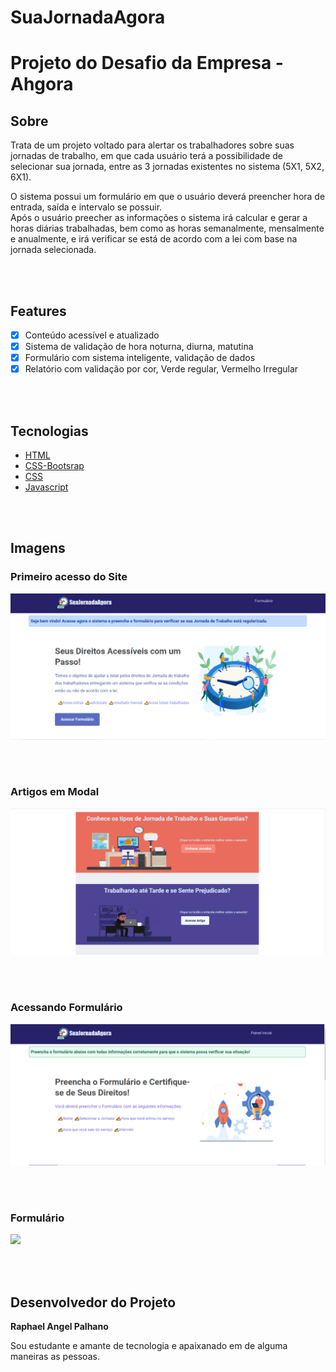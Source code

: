 # SuaJornadaAgora 

# Projeto do Desafio da Empresa - Ahgora

## Sobre

<p> Trata de um projeto voltado para alertar os trabalhadores sobre suas jornadas de trabalho, em que cada usuário terá a possibilidade de selecionar sua jornada, entre as 3 jornadas existentes no sistema (5X1, 5X2, 6X1).</p>

<p> O sistema possui um formulário em que o usuário deverá preencher hora de entrada, saída e intervalo se possuir. <br> Após o usuário preecher as informações o sistema irá calcular e gerar a horas diárias trabalhadas, bem como as horas semanalmente, mensalmente e anualmente, e irá verificar se está de acordo com a lei com base na jornada selecionada. </p>

<br><br>

## Features

- [x] Conteúdo acessível e atualizado
- [x] Sistema de validação de hora noturna, diurna, matutina
- [x] Formulário com sistema inteligente, validação de dados
- [x] Relatório com validação por cor, Verde regular, Vermelho Irregular

<br><br>

## Tecnologias

- [HTML](https://html.spec.whatwg.org/)
- [CSS-Bootsrap](https://getbootstrap.com/docs/4.5/components/alerts/)
- [CSS](https://developer.mozilla.org/pt-BR/docs/Web/CSS)
- [Javascript](https://developer.mozilla.org/pt-BR/docs/Web/javascript)

<br><br>

## Imagens



### Primeiro acesso do Site

<img  src="./assets/images/primeiroacesso.png">

<br><br>

### Artigos em Modal

<img  src="./assets/images/acessarartigomodal.png">

<br><br>

### Acessando Formulário

<img  src="./assets/images/Acessandoformulario.png">

<br><br>

### Formulário

<img  src="./assets/images/formulário.png">

<br><br>


## Desenvolvedor do Projeto

<strong> Raphael Angel Palhano </strong>
<p class="text-justify"> Sou estudante e amante de tecnologia e apaixanado em de alguma maneiras as pessoas.  </p>

